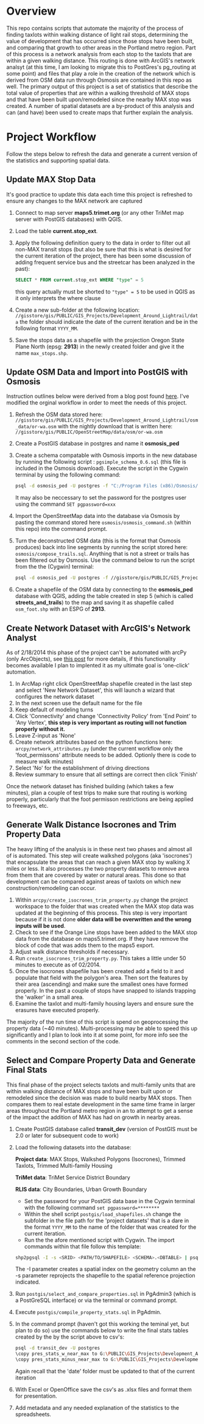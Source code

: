 # Overview

This repo contains scripts that automate the majority of the process of finding taxlots within walking distance of light rail stops, determining the value of development that has occurred since those stops have been built, and comparing that growth to other areas in the Portland metro region.  Part of this process is a network analysis from each stop to the taxlots that are within a given walking distance.  This routing is done with ArcGIS's network analsyt (at this time, I am looking to migrate this to PostGres's pg_routing at some point) and files that play a role in the creation of the network which is derived from OSM data run through Osmosis are contained in this repo as well.  The primary output of this project is a set of statistics that describe the total value of properties that are within a walking threshold of MAX stops and that have been built upon/remodeled since the nearby MAX stop was created.  A number of spatial datasets are a by-product of this analysis and can (and have) been used to create maps that further explain the analysis.

# Project Workflow

Follow the steps below to refresh the data and generate a current version of the statistics and supporting spatial data.

## Update MAX Stop Data

It's good practice to update this data each time this project is refreshed to ensure any changes to the MAX network are captured

1. Connect to map server **maps5.trimet.org** (or any other TriMet map server with PostGIS databases) with QGIS.
2. Load the table **current.stop_ext**.
3. Apply the following definition query to the data in order to filter out all non-MAX transit stops (but also be sure that this is what is desired for the current iteration of the project, there has been some discussion of adding frequent service bus and the streetcar has been analyzed in the past):

    ```sql
    SELECT * FROM current.stop_ext WHERE "type" = 5
    ```

    this query actually must be shorted to `"type" = 5` to be used in QGIS as it only interprets the where clause

4. Create a new sub-folder at the following location: `//gisstore/gis/PUBLIC/GIS_Projects/Development_Around_Lightrail/data` the folder should indicate the date of the current iteration and be in the following format `YYYY_MM`.
5. Save the stops data as a shapefile with the projection Oregon State Plane North (epsg: **2913**) in the newly created folder and give it the name `max_stops.shp`.

## Update OSM Data and Import into PostGIS with Osmosis

Instruction outlines below were derived from a blog post found [here](http://skipperkongen.dk/2012/08/02/import-osm-data-into-postgis-using-osmosis/).  I've modified the orginal workflow in order to meet the needs of this project.

1. Refresh the OSM data stored here: `//gisstore/gis/PUBLIC/GIS_Projects/Development_Around_Lightrail/osm_data/or-wa.osm` with the nightly download that is written here: `//gisstore/gis/PUBLIC/OpenStreetMap/data/osm/or-wa.osm`
2. Create a PostGIS database in postgres and name it **osmosis_ped**
3. Create a schema compatable with Osmosis imports in the new database by running the following script : `pgsimple_schema_0.6.sql` (this file is included in the Osmosis download).  Execute the script in the Cygwin terminal by using the following command:

    ```bash
    psql -d osmosis_ped -U postgres -f "C:/Program Files (x86)/Osmosis/script/pgsimple_schema_0.6.sql"
    ```
    It may also be neccessary to set the password for the postgres user using the command `SET pgpassword=xxx`

4. Import the OpenStreetMap data into the database via Osmosis by pasting the command stored here `osmosis/osmosis_command.sh` (within this repo) into the command prompt.
5. Turn the deconstructed OSM data (this is the format that Osmosis produces) back into line segments by running the script stored here: `osmosis/compose_trails.sql`.  Anything that is not a street or trails has been filtered out by Osmosis.  Use the command below to run the script from the the (Cygwin) terminal:

    ```bash
    psql -d osmosis_ped -U postgres -f //gisstore/gis/PUBLIC/GIS_Projects/Development_Around_Lightrail/github/dev-near-lightrail/osmosis/compose_trails.sql
    ```

6. Create a shapefile of the OSM data by connecting to the **osmosis_ped** database with QGIS, adding the table created in step 5 (which is called **streets_and_trails**) to the map and saving it as shapefile called `osm_foot.shp` with an ESPG of **2913**.

## Create Network Dataset with ArcGIS's Network Analyst

As of 2/18/2014 this phase of the project can't be automated with arcPy (only ArcObjects), see [this post](http://gis.stackexchange.com/questions/59971/how-to-create-network-dataset-for-network-assistant-using-arcpy) for more details, if this functionality becomes available I plan to implented it as my ultimate goal is 'one-click' automation.

1. In ArcMap right click OpenStreetMap shapefile created in the last step and select 'New Network Dataset', this will launch a wizard that configures the network dataset
2. In the next screen use the default name for the file
3. Keep default of modeling turns
4. Click 'Connectivity' and change 'Connectivity Policy' from 'End Point' to 'Any Vertex', **this step is very important as routing will not function properly without it.**
5. Leave Z-input as 'None'
6. Create network attributes based on the python functions here: `arcpy/network_attributes.py` (under the current workflow only the 'foot_permissons' attribute needs to be added.  Optionly there is code to measure walk minutes) 
7. Select 'No' for the establishment of driving directions
8. Review summary to ensure that all settings are correct then click 'Finish'

Once the network dataset has finished building (which takes a few minutes), plan a couple of test trips to make sure that routing is working properly, particularly that the foot permisson restrictions are being applied to freeways, etc.

## Generate Walk Distance Isocrones and Trim Property Data

The heavy lifting of the analysis is in these next two phases and almost all of is automated. This step will create walkshed polygons (aka 'isocrones') that encapsulate the areas that can reach a given MAX stop by walking X miles or less.  It also processes the two property datasets to remove area from them that are covered by water or natural areas.  This done so that development can be compared against areas of taxlots on which new construction/remodeling can occur.

1. Within `arcpy/create_isocrones_trim_property.py` change the project workspace to the folder that was created when the MAX stop data was updated at the beginning of this process.  This step is very important because if it is not done **older data will be overwritten and the wrong inputs will be used**.
2. Check to see if the Orange Line stops have been added to the MAX stop data from the database on maps5.trimet.org.  If they have remove the block of code that was adds them to the maps5 export.
3. Adjust walk distance thresholds if necessary.
4. Run `create_isocrones_trim_property.py`.  This takes a little under 50 minutes to execute as of 02/2014.
5. Once the isocrones shapefile has been created add a field to it and populate that field with the polygon's area.  Then sort the features by their area (ascending) and make sure the smallest ones have formed properly.  In the past a couple of stops have snapped to islands trapping the 'walker' in a small area.
6. Examine the taxlot and multi-family housing layers and ensure sure the erasures have executed properly.

The majority of the run time of this script is spend on geoprocessing the property data (~40 minutes).  Multi-processing may be able to speed this up significantly and I plan to look into it at some point, for more info see the comments in the second section of the code.

## Select and Compare Property Data and Generate Final Stats

This final phase of the project selects taxlots and multi-family units that are within walking distance of MAX stops and have been built upon or remodeled since the decision was made to build nearby MAX stops.   Then compares them to real estate development in the same time frame in larger areas throughout the Portland metro region in an to attempt to get a sense of the impact the addition of MAX has had on growth in nearby areas.

1. Create PostGIS database called **transit_dev** (version of PostGIS must be 2.0 or later for subsequent code to work) 
2. Load the following datasets into the database:
    
   **Project data**: MAX Stops, Walkshed Polygons (Isocrones), Trimmed Taxlots, Trimmed Multi-family Housing
   
   **TriMet data**: TriMet Service District Boundary
    
   **RLIS data**: City Boundaries, Urban Growth Boundary
    * Set the password for your PostGIS data base in the Cygwin terminal with the following command `set pgpassword=********`
    * Within the shell script `postgis/load_shapefiles.sh` change the subfolder in the file path for the 'project datasets' that is a dare in the format `YYYY_MM` to the name of the folder that was created for the current iteration.
    * Run the the afore mentioned script with Cygwin.  The import commands within that file follow this template:
    
    ```bash
    shp2pgsql -I -s <SRID> <PATH/TO/SHAPEFILE> <SCHEMA>.<DBTABLE> | psql -U <USERNAME> -d <DATABASE>
    ```

    The -I parameter creates a spatial index on the geometry column an the -s parameter reprojects the shapefile to the spatial reference projection indicated.

3. Run `postgis/select_and_compare_properties.sql` in PgAdmin3 (which is a PostGreSQL interface) or via the terminal or command prompt.
4. Execute `postgis/compile_property_stats.sql` in PgAdmin.
5. In the command prompt (haven't got this working the teminal yet, but plan to do so) use the commands below to write the final stats tables created by the by the script above to csv's:
    
    ```bash
    psql -d transit_dev -U postgres
    \copy pres_stats_w_near_max to G:\PUBLIC\GIS_Projects\Development_Around_Lightrail\data\2014_02\csv\max_dev_stats_w_near_props.csv csv header
    \copy pres_stats_minus_near_max to G:\PUBLIC\GIS_Projects\Development_Around_Lightrail\data\2014_02\csv\max_dev_stats_minus_near_props.csv csv header
    ```
    Again recall that the 'date' folder must be updated to that of the current iteration

6. With Excel or OpenOffice save the csv's as .xlsx files and format them for presentation.
7. Add metadata and any needed explanation of the statistics to the spreadsheets.
